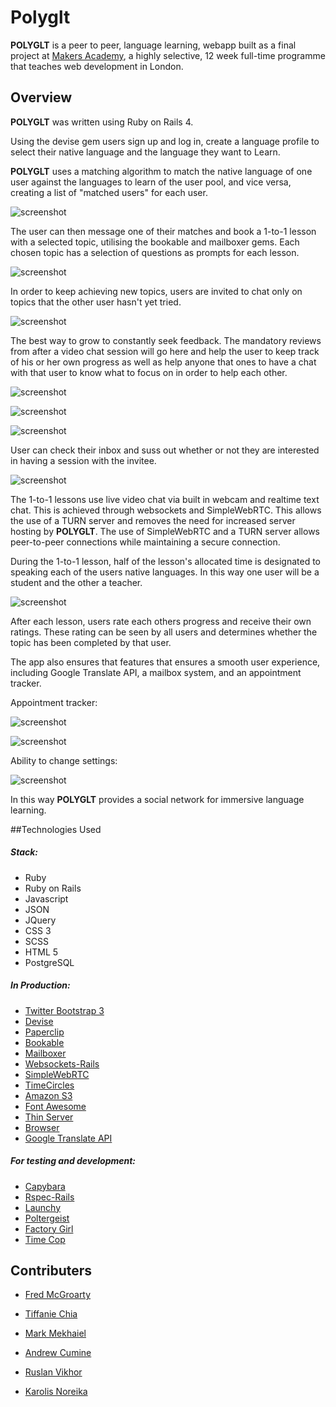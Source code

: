 # Polyglt

**POLYGLT** is a peer to peer, language learning, webapp built as a final project at [Makers Academy](http://www.makersacademy.com), a highly selective, 12 week full-time programme that teaches web development in London.

## Overview

**POLYGLT** was written using Ruby on Rails 4.

Using the devise gem users sign up and log in, create a language profile to select their native language and the language they want to Learn.

**POLYGLT** uses a matching algorithm to match the native language of one user against the languages to learn of the user pool, and vice versa, creating a list of "matched users" for each user.

![screenshot](app/assets/images/polyglt_screenshot.png)

The user can then message one of their matches and book a 1-to-1 lesson with a selected topic, utilising the bookable and mailboxer gems. Each chosen topic has a selection of questions as prompts for each lesson.

![screenshot](app/assets/images/user_details.png)

In order to keep achieving new topics, users are invited to chat only on topics that the other user hasn't yet tried.

![screenshot](app/assets/images/user_topics_information.png)

The best way to grow to constantly seek feedback. The mandatory reviews from after a video chat session will go here and help the user to keep track of his or her own progress as well as help anyone that ones to have a chat with that user to know what to focus on in order to help each other.

![screenshot](app/assets/images/user_reviews.png)

![screenshot](app/assets/images/user_messages.png)

![screenshot](app/assets/images/user_booking.png)

User can check their inbox and suss out whether or not they are interested in having a session with the invitee.


![screenshot](app/assets/images/messages.png)




The 1-to-1 lessons use live video chat via built in webcam and realtime text chat. This is achieved through websockets and SimpleWebRTC. This allows the use of a TURN server and removes the need for increased server hosting by **POLYGLT**. The use of SimpleWebRTC and a TURN server allows peer-to-peer connections while maintaining a secure connection.

During the 1-to-1 lesson, half of the lesson's allocated time is designated to speaking each of the users native languages. In this way one user will be a student and the other a teacher.

![screenshot](app/assets/images/web_rtc.png)


After each lesson, users rate each others progress and receive their own ratings. These rating can be seen by all users and determines whether the topic has been completed by that user.



The app also ensures that features that ensures a smooth user experience, including Google Translate API, a mailbox system, and an appointment tracker.


Appointment tracker:


![screenshot](app/assets/images/future_appointments.png)

![screenshot](app/assets/images/past_appointments.png)


Ability to change settings:


![screenshot](app/assets/images/user_settings.png)


In this way **POLYGLT** provides a social network for immersive language learning.



##Technologies Used

##### Stack:
* Ruby
* Ruby on Rails
* Javascript
* JSON
* JQuery
* CSS 3
* SCSS
* HTML 5
* PostgreSQL

##### In Production:

* [Twitter Bootstrap 3](https://github.com/twbs/bootstrap-sass)
* [Devise](https://github.com/plataformatec/devise)
* [Paperclip](https://github.com/thoughtbot/paperclip)
* [Bookable](https://github.com/kunks001/bookable)
* [Mailboxer](https://github.com/mailboxer/mailboxer)
* [Websockets-Rails](https://github.com/websocket-rails/websocket-rails)
* [SimpleWebRTC](http://simplewebrtc.com/)
* [TimeCircles](https://github.com/wimbarelds/TimeCircles)
* [Amazon S3](http://aws.amazon.com/s3/)
* [Font Awesome](http://fortawesome.github.io/Font-Awesome/)
* [Thin Server](https://github.com/macournoyer/thin/)
* [Browser](https://github.com/fnando/browser)
* [Google Translate API](https://translate.google.com/manager/website/)



##### For testing and development:

* [Capybara](https://github.com/jnicklas/capybara)
* [Rspec-Rails](https://github.com/rspec/rspec-rails)
* [Launchy](https://github.com/copiousfreetime/launchy)
* [Poltergeist](https://github.com/teampoltergeist/poltergeist)
* [Factory Girl](https://github.com/thoughtbot/factory_girl)
* [Time Cop](https://github.com/travisjeffery/timecop)


## Contributers

- [Fred McGroarty](https://github.com/fredmcgroarty)

- [Tiffanie Chia](https://github.com/tiffaniechia)

- [Mark Mekhaiel](https://github.com/MarkMekhaiel)

- [Andrew Cumine](https://github.com/ajcumine)

- [Ruslan Vikhor](https://github.com/RuslanVikhor)

- [Karolis Noreika](https://github.com/KanoTheDev)
